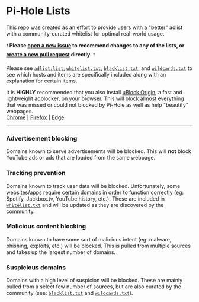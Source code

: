 Pi-Hole Lists
=============
This repo was created as an effort to provide users with a "better" adlist with a community-curated whitelist for optimal real-world
usage.

:exclamation: **Please [open a new issue](https://github.com/IAreKyleW00t/pihole-lists/issues/new) to recommend changes to any of the
lists, or [create a new pull request](https://github.com/IAreKyleW00t/pihole-lists/compare) directly.** :exclamation:

Please see [`adlist.list`](adlist.list), [`whitelist.txt`](whitelist.txt), [`blacklist.txt`](blacklist.txt), and [`wildcards.txt`](wildcards.txt) to see which hosts and
items are specifically included along with an explanation for certain items.

It is **HIGHLY** recommended that you also install [uBlock Origin](https://github.com/gorhill/uBlock), a fast and lightweight adblocker,
on your browser. This will block almost everything that was missed or could not blocked by Pi-Hole as well as help "beautify" webpages.  
[Chrome](https://chrome.google.com/webstore/detail/ublock-origin/cjpalhdlnbpafiamejdnhcphjbkeiagm?hl=en) | 
[Firefox](https://addons.mozilla.org/en-US/firefox/addon/ublock-origin/) | 
[Edge](https://www.microsoft.com/en-us/store/p/ublock-origin/9nblggh444l4)

---

### Advertisement blocking
Domains known to serve advertisements will be blocked. This will **not** block YouTube ads or ads that are loaded from the same webpage.

### Tracking prevention
Domains known to track user data will be blocked. Unfortunately, some websites/apps require certain domains in order to function
correctly (eg: Spotify, Jackbox.tv, YouTube history, etc.). These are included in [`whitelist.txt`](whitelist.txt) and will be updated
as they are discovered by the community.

### Malicious content blocking
Domains known to have some sort of malicious intent (eg: malware, phishing, exploits, etc.) will be blocked. This is pulled from
multiple sources and takes up the largest number of domains.

### Suspicious domains
Domains with a high level of suspicion will be blocked. These are mainly pulled from a select few number of sources, but are also
curated by the community (see: [`blacklist.txt`](blacklist.txt) and [`wildcards.txt`](wildcards.txt)).
